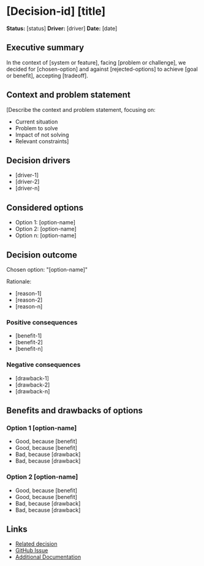# [Decision-id] [title]

**Status:** [status]  <!-- One of: Proposed | Accepted | Rejected | Deprecated | Superseded -->
**Driver:** [driver]  <!-- GitHub username of decision owner -->
**Date:** [date]      <!-- ISO format: DD-MM-YYYY -->

## Executive summary

In the context of [system or feature],
facing [problem or challenge],
we decided for [chosen-option]
and against [rejected-options]
to achieve [goal or benefit],
accepting [tradeoff].

## Context and problem statement

[Describe the context and problem statement, focusing on:

- Current situation
- Problem to solve
- Impact of not solving
- Relevant constraints]

## Decision drivers

<!-- List the main forces driving this decision -->
- [driver-1]
- [driver-2]
- [driver-n]

## Considered options

<!-- List all options considered -->
- Option 1: [option-name]
- Option 2: [option-name]
- Option n: [option-name]

## Decision outcome

Chosen option: "[option-name]"

Rationale:
<!-- List key reasons for the choice -->
- [reason-1]
- [reason-2]
- [reason-n]

### Positive consequences

<!-- List benefits and opportunities -->
- [benefit-1]
- [benefit-2]
- [benefit-n]

### Negative consequences

<!-- List costs and risks -->
- [drawback-1]
- [drawback-2]
- [drawback-n]

## Benefits and drawbacks of options

### Option 1 [option-name]

<!-- Use bullet points for clear pros/cons -->
- Good, because [benefit]
- Good, because [benefit]
- Bad, because [drawback]
- Bad, because [drawback]

### Option 2 [option-name]

- Good, because [benefit]
- Good, because [benefit]
- Bad, because [drawback]
- Bad, because [drawback]

<!-- Repeat pattern for each option -->

## Links

<!-- Use consistent link format -->
- [Related decision](0000-example.md)
- [GitHub Issue](https://github.com/org/repo/issues/123)
- [Additional Documentation](https://docs.example.com)
